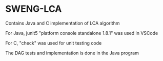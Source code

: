# SWENG-LCA

Contains Java and C implementation of LCA algorithm

For Java, junit5 "platform console standalone 1.8.1" was used in VSCode

For C, "check" was used for unit testing code

The DAG tests and implementation is done in the Java program
